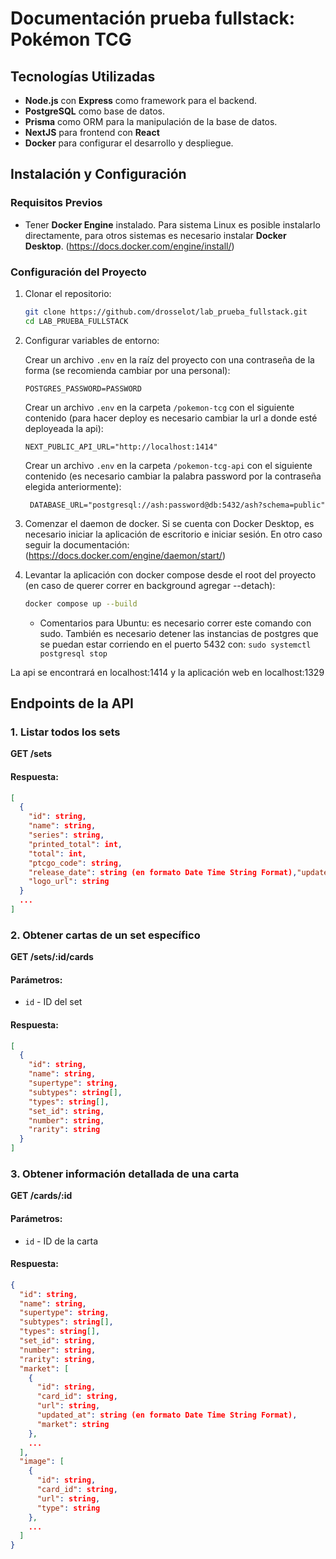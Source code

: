 # Documentación prueba fullstack: Pokémon TCG

## Tecnologías Utilizadas
- **Node.js** con **Express** como framework para el backend.
- **PostgreSQL** como base de datos.
- **Prisma** como ORM para la manipulación de la base de datos.
- **NextJS** para frontend con **React**
- **Docker** para configurar el desarrollo y despliegue.

## Instalación y Configuración
### Requisitos Previos
- Tener **Docker Engine** instalado. Para sistema Linux es posible instalarlo directamente, para otros sistemas es necesario instalar **Docker Desktop**. (https://docs.docker.com/engine/install/)

### Configuración del Proyecto
1. Clonar el repositorio:
   ```sh
   git clone https://github.com/drosselot/lab_prueba_fullstack.git
   cd LAB_PRUEBA_FULLSTACK
   ```

2. Configurar variables de entorno:

   Crear un archivo `.env` en la raíz del proyecto con una contraseña de la forma (se recomienda cambiar por una personal):
   ```env
   POSTGRES_PASSWORD=PASSWORD
   ```

   Crear un archivo `.env` en la carpeta `/pokemon-tcg` con el siguiente contenido (para hacer deploy es necesario cambiar la url a donde esté deployeada la api):
   ```env
   NEXT_PUBLIC_API_URL="http://localhost:1414"
   ```

   Crear un archivo `.env` en la carpeta `/pokemon-tcg-api` con el siguiente contenido (es necesario cambiar la palabra password por la contraseña elegida anteriormente):
   ```env
    DATABASE_URL="postgresql://ash:password@db:5432/ash?schema=public"
   ```


3. Comenzar el daemon de docker. Si se cuenta con Docker Desktop, es necesario iniciar la aplicación de escritorio e iniciar sesión. En otro caso seguir la documentación: (https://docs.docker.com/engine/daemon/start/)

4. Levantar la aplicación con docker compose desde el root del proyecto (en caso de querer correr en background agregar --detach):
   ```sh
   docker compose up --build
   ```
   * Comentarios para Ubuntu: es necesario correr este comando con sudo. También es necesario detener las instancias de postgres que se puedan estar corriendo en el puerto 5432 con: `sudo systemctl postgresql stop`

La api se encontrará en localhost:1414 y la aplicación web en localhost:1329

## Endpoints de la API

### 1. Listar todos los sets
**GET /sets**
#### Respuesta:
```json
[
  {
    "id": string,
    "name": string,
    "series": string,
    "printed_total": int,
    "total": int,
    "ptcgo_code": string,
    "release_date": string (en formato Date Time String Format),"updated_at": string (en formato Date Time String Format),"symbol_url": string,
    "logo_url": string
  }
  ...
]
```

### 2. Obtener cartas de un set específico
**GET /sets/:id/cards**
#### Parámetros:
- `id` - ID del set
#### Respuesta:
```json
[
  {
    "id": string,
    "name": string,
    "supertype": string,
    "subtypes": string[],
    "types": string[],
    "set_id": string,
    "number": string,
    "rarity": string
  }
]
```

### 3. Obtener información detallada de una carta
**GET /cards/:id**
#### Parámetros:
- `id` - ID de la carta
#### Respuesta:
```json
{
  "id": string,
  "name": string,
  "supertype": string,
  "subtypes": string[],
  "types": string[],
  "set_id": string,
  "number": string,
  "rarity": string,
  "market": [
    {
      "id": string,
      "card_id": string,
      "url": string,
      "updated_at": string (en formato Date Time String Format),
      "market": string
    },
    ...
  ],
  "image": [
    {
      "id": string,
      "card_id": string,
      "url": string,
      "type": string
    },
    ...
  ]
}
```

